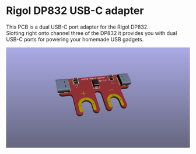 Rigol DP832 USB-C adapter
=========================

This PCB is a dual USB-C port adapter for the Rigol DP832.  
Slotting right onto channel three of the DP832 it provides you with dual
USB-C ports for powering your homemade USB gadgets.


![PCB front](assets/rev1.0_rotated.png)
